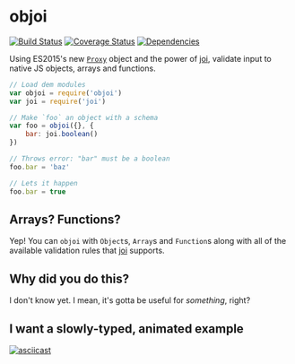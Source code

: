 # objoi

[![Build Status](https://api.travis-ci.org/jpwilliams/objoi.svg)](https://travis-ci.org/jpwilliams/objoi) [![Coverage Status](https://coveralls.io/repos/github/jpwilliams/objoi/badge.svg?branch=master)](https://coveralls.io/github/jpwilliams/objoi?branch=master) [![Dependencies](https://img.shields.io/david/jpwilliams/objoi.svg)]()

Using ES2015's new [`Proxy`](https://developer.mozilla.org/en-US/docs/Web/JavaScript/Reference/Global_Objects/Proxy) object and the power of [joi](https://github.com/hapijs/joi), validate input to native JS objects, arrays and functions.

``` js
// Load dem modules
var objoi = require('objoi')
var joi = require('joi')

// Make `foo` an object with a schema
var foo = objoi({}, {
    bar: joi.boolean()
})

// Throws error: "bar" must be a boolean
foo.bar = 'baz'

// Lets it happen
foo.bar = true
```

## Arrays? Functions?

Yep! You can `objoi` with `Object`s, `Array`s and `Function`s along with all of the available validation rules that [joi](https://github.com/hapijs/joi) supports.

## Why did you do this?

I don't know yet. I mean, it's gotta be useful for _something_, right?

## I want a slowly-typed, animated example

[![asciicast](https://asciinema.org/a/631ewhm87r6346v3qmidfqxqt.png)](https://asciinema.org/a/631ewhm87r6346v3qmidfqxqt)
